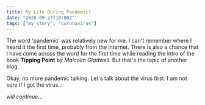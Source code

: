 ```yaml
---
title: My Life During Pandemic!
date: "2020-09-27T10:00Z"
tags: ["my story", "coronavirus"]
---
```


The word 'pandemic' was relatively new for me. I can't remember where I heard it the first time, probably from the internet. There is also a chance that I have come across the word for the first time while reading the intro of the book **Tipping Point** by _Malcolm Gladwell_. But that's the topic of another blog.

Okay, no more pandemic talking. Let's talk about the virus first. I am not sure if I got the virus...

_will continue_...
